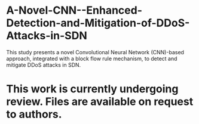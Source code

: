 # A-Novel-CNN--Enhanced-Detection-and-Mitigation-of-DDoS-Attacks-in-SDN
This study presents a novel Convolutional Neural Network (CNN)-based approach, integrated with a block flow rule mechanism, to detect and mitigate DDoS attacks in SDN.


# This work is currently undergoing review. Files are available on request to authors.
